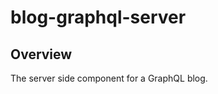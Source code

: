 blog-graphql-server
===================

Overview
--------
The server side component for a GraphQL blog.